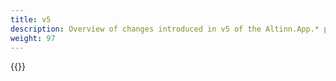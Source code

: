 ```yaml
---
title: v5
description: Overview of changes introduced in v5 of the Altinn.App.* packages.
weight: 97
---
```


{{<children />}}